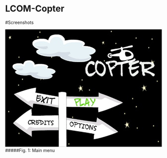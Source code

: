 # LCOM-Copter

#Screenshots

<img src="https://github.com/MariaJoaoMiraPaulo/LCOM-Copter/blob/master/proj/images/Menu.bmp" width="650">
#####Fig. 1: Main menu
